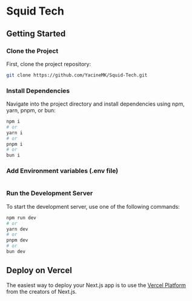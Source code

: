 # Squid Tech

## Getting Started

### Clone the Project

First, clone the project repository:

```bash
git clone https://github.com/YacineMK/Squid-Tech.git
```

### Install Dependencies

Navigate into the project directory and install dependencies using npm, yarn, pnpm, or bun:

```bash
npm i
# or
yarn i
# or
pnpm i
# or
bun i
```

### Add Environment variables (.env file)

```bash

```

### Run the Development Server

To start the development server, use one of the following commands:

```bash
npm run dev
# or
yarn dev
# or
pnpm dev
# or
bun dev
```



## Deploy on Vercel

The easiest way to deploy your Next.js app is to use the [Vercel Platform](https://vercel.com/new?utm_medium=default-template&filter=next.js&utm_source=create-next-app&utm_campaign=create-next-app-readme) from the creators of Next.js.


